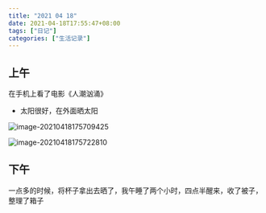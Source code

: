 ```yaml
---
title: "2021 04 18"
date: 2021-04-18T17:55:47+08:00
tags: ["日记"]
categories: ["生活记录"]
---
```


## 上午

在手机上看了电影《人潮汹涌》

- 太阳很好，在外面晒太阳

![image-20210418175709425](https://i.loli.net/2021/04/18/vYEiqSDzsJNj6uy.png)

![image-20210418175722810](https://i.loli.net/2021/04/18/uD8qJYLBNWwKG5g.png)



## 下午

一点多的时候，将杯子拿出去晒了，我午睡了两个小时，四点半醒来，收了被子，整理了箱子